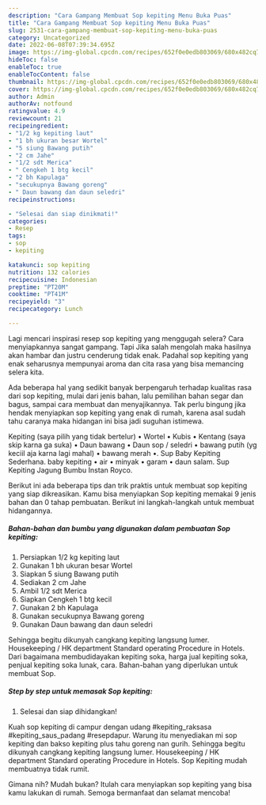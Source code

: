 ```yaml
---
description: "Cara Gampang Membuat Sop kepiting Menu Buka Puas"
title: "Cara Gampang Membuat Sop kepiting Menu Buka Puas"
slug: 2531-cara-gampang-membuat-sop-kepiting-menu-buka-puas
category: Uncategorized
date: 2022-06-08T07:39:34.695Z
image: https://img-global.cpcdn.com/recipes/652f0e0edb803069/680x482cq70/sop-kepiting-foto-resep-utama.jpg
hideToc: false
enableToc: true
enableTocContent: false
thumbnail: https://img-global.cpcdn.com/recipes/652f0e0edb803069/680x482cq70/sop-kepiting-foto-resep-utama.jpg
cover: https://img-global.cpcdn.com/recipes/652f0e0edb803069/680x482cq70/sop-kepiting-foto-resep-utama.jpg
author: Admin
authorAv: notfound
ratingvalue: 4.9
reviewcount: 21
recipeingredient:
- "1/2 kg kepiting laut"
- "1 bh ukuran besar Wortel"
- "5 siung Bawang putih"
- "2 cm Jahe"
- "1/2 sdt Merica"
- " Cengkeh 1 btg kecil"
- "2 bh Kapulaga"
- "secukupnya Bawang goreng"
- " Daun bawang dan daun seledri"
recipeinstructions:

- "Selesai dan siap dinikmati!"
categories:
- Resep
tags:
- sop
- kepiting

katakunci: sop kepiting 
nutrition: 132 calories
recipecuisine: Indonesian
preptime: "PT20M"
cooktime: "PT41M"
recipeyield: "3"
recipecategory: Lunch

---
```



Lagi mencari inspirasi resep sop kepiting yang menggugah selera? Cara menyiapkannya sangat gampang. Tapi Jika salah mengolah maka hasilnya akan hambar dan justru cenderung tidak enak. Padahal sop kepiting yang enak seharusnya mempunyai aroma dan cita rasa yang bisa memancing selera kita.


Ada beberapa hal yang sedikit banyak berpengaruh terhadap kualitas rasa dari sop kepiting, mulai dari jenis bahan, lalu pemilihan bahan segar dan bagus, sampai cara membuat dan menyajikannya. Tak perlu bingung jika hendak menyiapkan sop kepiting yang enak di rumah, karena asal sudah tahu caranya maka hidangan ini bisa jadi suguhan istimewa.

Kepiting (saya pilih yang tidak bertelur) • Wortel • Kubis • Kentang (saya skip karna ga suka) • Daun bawang • Daun sop / seledri • bawang putih (yg keciil aja karna lagi mahal) • bawang merah •. Sup Baby Kepiting Sederhana. baby kepiting • air • minyak • garam • daun salam. Sup Kepiting Jagung Bumbu Instan Royco.


Berikut ini ada beberapa tips dan trik praktis untuk membuat sop kepiting yang siap dikreasikan. Kamu bisa menyiapkan Sop kepiting memakai 9 jenis bahan dan 0 tahap pembuatan. Berikut ini langkah-langkah untuk membuat hidangannya.

<!--inarticleads1-->

##### Bahan-bahan dan bumbu yang digunakan dalam pembuatan Sop kepiting:

1. Persiapkan 1/2 kg kepiting laut
1. Gunakan 1 bh ukuran besar Wortel
1. Siapkan 5 siung Bawang putih
1. Sediakan 2 cm Jahe
1. Ambil 1/2 sdt Merica
1. Siapkan  Cengkeh 1 btg kecil
1. Gunakan 2 bh Kapulaga
1. Gunakan secukupnya Bawang goreng
1. Gunakan  Daun bawang dan daun seledri


Sehingga begitu dikunyah cangkang kepiting langsung lumer. Housekeeping / HK department Standard operating Procedure in Hotels. Dari bagaimana membudidayakan kepiting soka, harga jual kepiting soka, penjual kepiting soka lunak, cara. Bahan-bahan yang diperlukan untuk membuat Sop. 

<!--inarticleads2-->

##### Step by step untuk memasak Sop kepiting:


1. Selesai dan siap dihidangkan!

Kuah sop kepiting di campur dengan udang #kepiting_raksasa #kepiting_saus_padang #resepdapur. Warung itu menyediakan mi sop kepiting dan bakso kepiting plus tahu goreng nan gurih. Sehingga begitu dikunyah cangkang kepiting langsung lumer. Housekeeping / HK department Standard operating Procedure in Hotels. Sop Kepiting mudah membuatnya tidak rumit. 

Gimana nih? Mudah bukan? Itulah cara menyiapkan sop kepiting yang bisa kamu lakukan di rumah. Semoga bermanfaat dan selamat mencoba!
